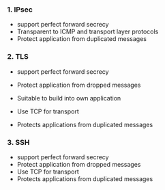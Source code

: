 ### 1. IPsec

- support perfect forward secrecy
- Transparent to ICMP and transport layer protocols
- Protect application from duplicated messages



### 2. TLS

- support perfect forward secrecy

- Protect application from dropped messages
- Suitable to build into own application
- Use TCP for transport
- Protects applications from duplicated messages



### 3. SSH

- support perfect forward secrecy
- Protect application from dropped messages
- Use TCP for transport
- Protects applications from duplicated messages

